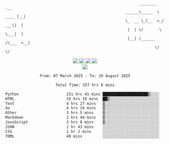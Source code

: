 ```
                                                           ________        .__ 
                                                     ______\_____  \  ____ |__|
                                                     \_  __ \_(__  <_/ ___\|  |
                                                      |  | \/       \  \___|  |
                                                      |__| /______  /\___  >__|
                                                                  \/     \/    
```

<div align="center">
  <img src="https://komarev.com/ghpvc/?username=r3ci&label=Profile%20views&color=000000&style=for-the-badge"/>
  <img src="https://img.shields.io/github/followers/R3CI?color=black&style=for-the-badge&logo=github&label=Follows"/>
  <img src="https://img.shields.io/github/stars/R3CI?color=black&style=for-the-badge&logo=github&label=Stars"/>
 
  <img src="https://github-widgetbox.vercel.app/api/profile?username=R3CI&data=followers,repositories,stars,commits&theme=rgb">
  <br>

  <img src="https://github-widgetbox.vercel.app/api/skills?languages=python,go,json&theme=rgb&includeNames=true">
  <br>
  
</p>

<!--START_SECTION:waka-->

```txt
From: 07 March 2025 - To: 19 August 2025

Total Time: 257 hrs 8 mins

Python                     211 hrs 41 mins ████████████████████▒░░░░   81.35 %
HTML                       25 hrs 19 mins  ██▒░░░░░░░░░░░░░░░░░░░░░░   09.73 %
Text                       4 hrs 27 mins   ▒░░░░░░░░░░░░░░░░░░░░░░░░   01.71 %
Go                         4 hrs 24 mins   ▒░░░░░░░░░░░░░░░░░░░░░░░░   01.69 %
Other                      3 hrs 5 mins    ▒░░░░░░░░░░░░░░░░░░░░░░░░   01.19 %
Markdown                   2 hrs 44 mins   ▒░░░░░░░░░░░░░░░░░░░░░░░░   01.06 %
JavaScript                 2 hrs 8 mins    ▒░░░░░░░░░░░░░░░░░░░░░░░░   00.83 %
JSON                       1 hr 43 mins    ░░░░░░░░░░░░░░░░░░░░░░░░░   00.66 %
CSS                        1 hr 2 mins     ░░░░░░░░░░░░░░░░░░░░░░░░░   00.40 %
TOML                       49 mins         ░░░░░░░░░░░░░░░░░░░░░░░░░   00.32 %
```

<!--END_SECTION:waka-->
